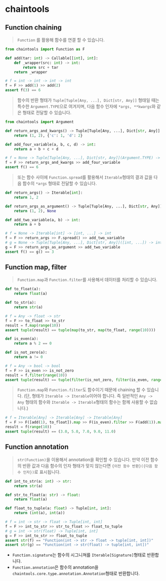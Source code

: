 # chaintools


## Function chaining

> `Function` 를 활용해 함수를 연결 할 수 있습니다.

```python
from chaintools import Function as F

def add(tar: int) -> Callable[[int], int]:
    def _wrapper(src: int) -> int:
        return src + tar
    return _wrapper

# f = int -> int -> int -> int
f = F >> add(1) >> add(2)
assert f(3) == 6
```

> 함수의 반환 형태가 `Tuple[Tuple[Any, ...], Dict[str, Any]]` 형태일 때는 특수한 `Argument.TYPE`으로 여겨지며, 다음 함수 인자에 `*args, **kwargs`와 같은 형태로 전달할 수 있습니다.

```python
from chaintools import Argument

def return_args_and_kwargs() -> Tuple[Tuple[Any, ...], Dict[str, Any]]:
    return (1, 2), {'c': 1, 'd': 2}

def add_four_variable(a, b, c, d) -> int:
    return a + b + c + d

# f = None -> Tuple[Tuple[Any, ...], Dict[str, Any]](Argument.TYPE) -> int
f = F >> return_args_and_kwargs >> add_four_variable
assert f() == 6
```

> 또는 함수 사이에 `Function.spread`를 활용해서 `Iterable`형태의 결과 값을 다음 함수의 `*args` 형태로 전달할 수 있습니다.

```python
def return_args() -> Iterable[int]:
    return 1, 2

def return_args_as_argument() -> Tuple[Tuple[Any, ...], Dict[str, Any]]:
    return (1, 2), None

def add_two_variable(a, b) -> int:
    return a + b

# f = None -> Iterable[int] -> [int, ...] -> int
f = F >> return_args >> F.spread() >> add_two_variable
# g = None -> Tuple[Tuple[Any, ...], Dict[str, Any]]([int, ...]) -> int
g = F >> return_args_as_argument >> add_two_variable
assert f() == g() == 3
```

## Function map, filter

> `Function.map`과 `Function.filter`를 사용해서 데이터를 처리할 수 있습니다.
```python
def to_float(a):
    return float(a)

def to_str(a):
    return str(a)

# f = Any -> float -> str
f = F >> to_float >> to_str
result = f.map(range(10))
assert tuple(result) == tuple(map(to_str, map(to_float, range(10))))
```

```python
def is_even(a):
    return a % 2 == 0

def is_not_zero(a):
    return a != 0

# f = Any -> bool -> bool
f = F >> is_even >> is_not_zero
result = f.filter(range(10))
assert tuple(result) == tuple(filter(is_not_zero, filter(is_even, range(10))))
```

> `Function.map`와 `Function.filter`도 함수이기 때문에 chaining 할 수 있습니다. (단, 형태가 `Iterable -> Iterable`이어야 합니다. 즉 일반적인 `Any -> Any` 형태의 함수와 `Iterable -> Iterable`형태의 함수는 함께 사용할 수 없습니다.)

```python
# f = Iterable[Any] -> Iterable[Any] -> Iterable[Any]
f = F >> F([add(1), to_float]).map >> F(is_even).filter >> F(add(1)).map
result = f(range(10))
assert tuple(result) == (3.0, 5.0, 7.0, 9.0, 11.0)
```


## Function annotation

> `str(Function)`을 이용해서 annotation을 확인할 수 있습니다. 만약 이전 함수의 반환 값과 다음 함수의 인자 형태가 맞지 않는다면 `{이전 함수 반환}({다음 함수 인자})`로 표시됩니다.

```python
def int_to_str(a: int) -> str:
    return str(a)

def str_to_float(a: str) -> float:
    return float(a)

def float_to_tuple(a: float) -> Tuple[int, int]:
    return (int(a), int(a))

# f = int -> str -> float -> Tuple[int, int]
f = F >> int_to_str >> str_to_float >> float_to_tuple
# g = int -> str(float) -> Tuple[int, int]
g = F >> int_to_str >> float_to_tuple
assert str(f) == "Function(int -> str -> float -> tuple[int, int])"
assert str(g) == "Function(int -> str(float) -> tuple[int, int])"
```

- `Function.signature`는 함수의 시그니쳐를 `Iterable[Signature]`형태로 반환합니다.
- `Function.annotation`은 함수의 annotation을 `chaintools.core.type.annotation.Annotation`형태로 반환합니다.
